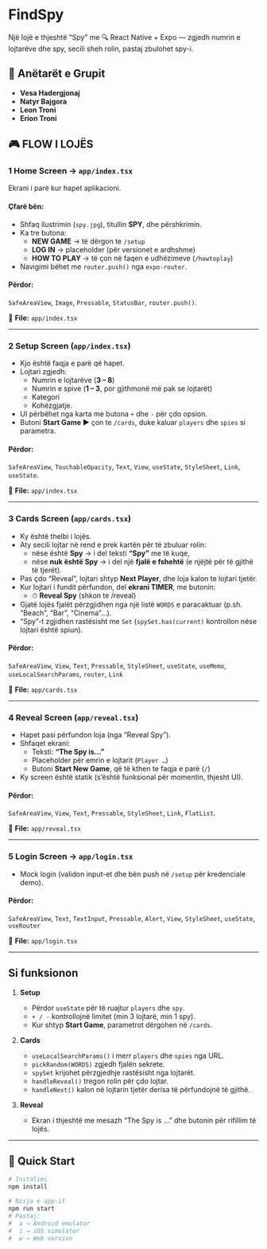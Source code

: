 # FindSpy

Një lojë e thjeshtë “Spy” me 🔍 React Native + Expo — zgjedh numrin e lojtarëve dhe spy, secili sheh rolin, pastaj zbulohet spy-i.


## 👥 Anëtarët e Grupit

- **Vesa Hadergjonaj**
- **Natyr Bajgora**
- **Leon Troni**
- **Erion Troni**


## 🎮 FLOW I LOJËS

###  1 **Home Screen** → `app/index.tsx`
Ekrani i parë kur hapet aplikacioni.

#### Çfarë bën:
- Shfaq ilustrimin (`spy.jpg`), titullin **SPY**, dhe përshkrimin.
- Ka tre butona:
  -  **NEW GAME** → të dërgon te `/setup`
  -  **LOG IN** → placeholder (për versionet e ardhshme)
  -  **HOW TO PLAY** → të çon në faqen e udhëzimeve (`/howtoplay`)
- Navigimi bëhet me `router.push()` nga `expo-router`.

#### Përdor:
`SafeAreaView`, `Image`, `Pressable`, `StatusBar`, `router.push()`.

📂 **File:** `app/index.tsx`

---

### 2 **Setup Screen** (`app/index.tsx`)
- Kjo është faqja e parë që hapet.
- Lojtari zgjedh:
  - Numrin e lojtarëve (**3 – 8**)
  - Numrin e spive (**1 – 3**, por gjithmonë më pak se lojtarët)
  - Kategori
  - Kohëzgjatje.
- UI përbëhet nga karta me butona `+` dhe `-` për çdo opsion.
- Butoni **Start Game ▶** çon te `/cards`, duke kaluar `players` dhe `spies` si parametra.

#### Përdor:
`SafeAreaView`, `TouchableOpacity`, `Text`, `View`, `useState`, `StyleSheet`, `Link`, `useState`.

📂 **File:** `app/index.tsx`

---

### 3 **Cards Screen** (`app/cards.tsx`)
- Ky është thelbi i lojës.
- Aty secili lojtar në rend e prek kartën për të zbuluar rolin:
  - nëse është **Spy** → i del teksti **“Spy”** me të kuqe,
  - nëse **nuk është Spy** → i del një **fjalë e fshehtë** (e njëjtë për të gjithë të tjerët).
- Pas çdo “Reveal”, lojtari shtyp **Next Player**, dhe loja kalon te lojtari tjetër.
- Kur lojtari i fundit përfundon, del **ekrani TIMER**, me butonin:
  - ⏱ **Reveal Spy** (shkon te /reveal)
- Gjatë lojës fjalët përzgjidhen nga një listë `WORDS` e paracaktuar (p.sh. “Beach”, “Bar”, “Cinema”...).
- “Spy”-t zgjidhen rastësisht me `Set` (`spySet.has(current)` kontrollon nëse lojtari është spiun).

#### Përdor:
`SafeAreaView`, `View`, `Text`, `Pressable`, `StyleSheet`, `useState`, `useMemo`, `useLocalSearchParams`, `router`, `Link`

📂 **File:** `app/cards.tsx`

---

### 4 **Reveal Screen** (`app/reveal.tsx`)
- Hapet pasi përfundon loja (nga “Reveal Spy”).
- Shfaqet ekrani:
  - Teksti: **“The Spy is…”**
  - Placeholder për emrin e lojtarit (`Player …`)
  - Butoni **Start New Game**, që të kthen te faqja e parë (`/`)
- Ky screen është statik (s’është funksional për momentin, thjesht UI).

#### Përdor:
`SafeAreaView`, `View`, `Text`, `Pressable`, `StyleSheet`, `Link`, `FlatList`.

📂 **File:** `app/reveal.tsx`

---

### 5 **Login Screen** → `app/login.tsx`
- Mock login (validon input-et dhe bën push në `/setup` për kredenciale demo).

#### Përdor:
`SafeAreaView`, `Text`, `TextInput`, `Pressable`, `Alert`, `View`, `StyleSheet`, `useState`, `useRouter`  

📂 **File:** `app/login.tsx`

---

##  Si funksionon

1. **Setup**
   - Përdor `useState` për të ruajtur `players` dhe `spy`.
   - `+ / -` kontrollojnë limitet (min 3 lojtarë, min 1 spy).
   - Kur shtyp **Start Game**, parametrot dërgohen në `/cards`.

2. **Cards**
   - `useLocalSearchParams()` i merr `players` dhe `spies` nga URL.
   - `pickRandom(WORDS)` zgjedh fjalën sekrete.
   - `spySet` krijohet përzgjedhje rastësisht nga lojtarët.
   - `handleReveal()` tregon rolin për çdo lojtar.
   - `handleNext()` kalon në lojtarin tjetër derisa të përfundojnë të gjithë.

3. **Reveal**
   - Ekran i thjeshtë me mesazh “The Spy is …” dhe butonin për rifillim të lojës.

---


## 🚀 Quick Start

```bash
# Instalimi
npm install

# Nisja e app-it
npm run start
# Pastaj:
#  a → Android emulator
#  i → iOS simulator
#  w → Web version
